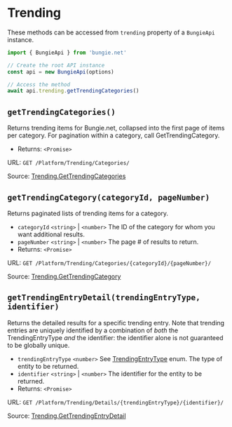 # Trending

These methods can be accessed from `trending` property of a `BungieApi` instance.

```javascript
import { BungieApi } from 'bungie.net'

// Create the root API instance
const api = new BungieApi(options)

// Access the method
await api.trending.getTrendingCategories()
```

## `getTrendingCategories()`

Returns trending items for Bungie.net, collapsed into the first page of items per category. For pagination within a category, call GetTrendingCategory.

- Returns: `<Promise>`

URL: `GET /Platform/Trending/Categories/`

Source: [Trending.GetTrendingCategories](https://bungie-net.github.io/#Trending.GetTrendingCategories)

## `getTrendingCategory(categoryId, pageNumber)`

Returns paginated lists of trending items for a category.

- `categoryId` `<string>` | `<number>` The ID of the category for whom you want additional results.
- `pageNumber` `<string>` | `<number>` The page # of results to return.
- Returns: `<Promise>`

URL: `GET /Platform/Trending/Categories/{categoryId}/{pageNumber}/`

Source: [Trending.GetTrendingCategory](https://bungie-net.github.io/#Trending.GetTrendingCategory)

## `getTrendingEntryDetail(trendingEntryType, identifier)`

Returns the detailed results for a specific trending entry. Note that trending entries are uniquely identified by a combination of *both* the TrendingEntryType *and* the identifier: the identifier alone is not guaranteed to be globally unique.

- `trendingEntryType` `<number>` See [TrendingEntryType](./Enums.md#TrendingEntryType) enum. The type of entity to be returned.
- `identifier` `<string>` | `<number>` The identifier for the entity to be returned.
- Returns: `<Promise>`

URL: `GET /Platform/Trending/Details/{trendingEntryType}/{identifier}/`

Source: [Trending.GetTrendingEntryDetail](https://bungie-net.github.io/#Trending.GetTrendingEntryDetail)

